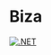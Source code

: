 # Biza

[![.NET](https://github.com/fabianobizarro/biza/actions/workflows/dotnet.yml/badge.svg?branch=main)](https://github.com/fabianobizarro/biza/actions/workflows/dotnet.yml)
